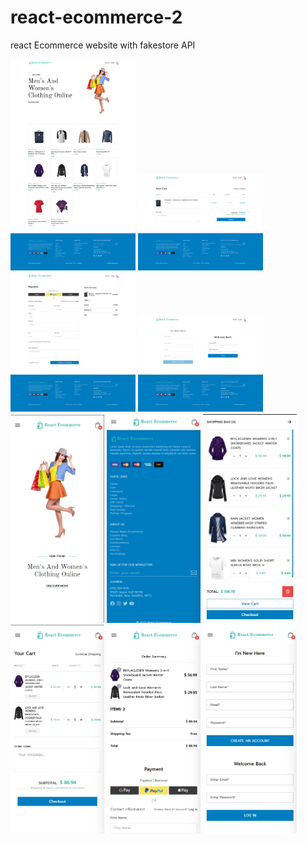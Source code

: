 # react-ecommerce-2

react Ecommerce website with fakestore API

<div>
  <img src="./src/screenshots/screencapture-localhost-3000-2022-12-26-19_15_29.png" width="200" />
  <img src="./src/screenshots/screencapture-localhost-3000-cart-2022-12-26-19_18_52.png" width="200" />
  <img src="./src/screenshots/screencapture-localhost-3000-checkout-2022-12-26-19_19_19.png" width="200" />
  <img src="./src/screenshots/screencapture-localhost-3000-login-2022-12-26-19_18_01.png" width="200" />
</div>

<div>
  <img src="./src/screenshots/Screenshot_1.jpg" width="150" />
  <img src="./src/screenshots/Screenshot_2.jpg" width="150" />
  <img src="./src/screenshots/Screenshot_3.jpg" width="150" />
  <img src="./src/screenshots/Screenshot_4.jpg" width="150" />
  <img src="./src/screenshots/Screenshot_5.jpg" width="150" />
  <img src="./src/screenshots/Screenshot_6.jpg" width="150" />
</div>
